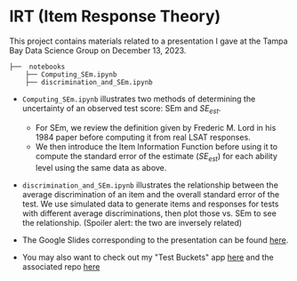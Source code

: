 # IRT (Item Response Theory)

This project contains materials related to a presentation I gave at the Tampa Bay Data Science Group on December 13, 2023.

```
├──  notebooks
    ├── Computing_SEm.ipynb
    ├── discrimination_and_SEm.ipynb
```
- `Computing_SEm.ipynb` illustrates two methods of determining the uncertainty of an observed test score: SEm and $SE_{est}$.
  - For SEm, we review the definition given by Frederic M. Lord in his 1984 paper before computing it from real LSAT responses.
  - We then introduce the Item Information Function before using it to compute the standard error of the estimate ($SE_{est}$) for each ability level using the same data as above.
  
- `discrimination_and_SEm.ipynb` illustrates the relationship between the average discrimination of an item and the overall standard error of the test. We use simulated data to generate items and responses for tests with different average discriminations, then plot those vs. SEm to see the relationship. (Spoiler alert: the two are inversely related)


- The Google Slides corresponding to the presentation can be found  [here](https://docs.google.com/presentation/d/1xE4xlYuvzHlPWDJP1sxRv-k8NSzCTxiElYU4K6zbIUI/edit?usp=sharing).


- You may also want to check out my "Test Buckets" app [here](https://testbuckets.streamlit.app/) and the associated repo [here](https://github.com/daavidstein/standardized_test_dashboard)
